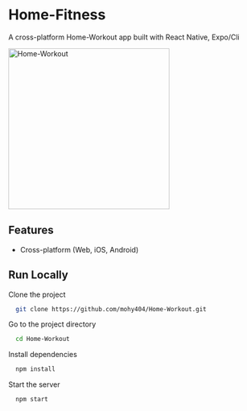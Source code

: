 # Home-Fitness

A cross-platform Home-Workout app built with React Native, Expo/Cli

<img src="https://sworkit.com/wp-content/uploads/2020/06/sworkit-jumping-jack.gif" alt="Home-Workout" width="320px"/>





## Features

- Cross-platform (Web, iOS, Android)

## Run Locally

Clone the project

```bash
  git clone https://github.com/mohy404/Home-Workout.git
```

Go to the project directory

```bash
  cd Home-Workout
```

Install dependencies

```bash
  npm install
```

Start the server

```bash
  npm start
```
